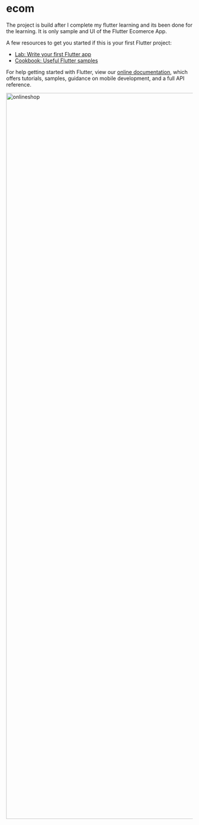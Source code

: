 # ecom
The project is build after I complete my flutter learning and its been done for the learning.
It is only sample and UI of the Flutter Ecomerce App.


A few resources to get you started if this is your first Flutter project:

- [Lab: Write your first Flutter app](https://flutter.dev/docs/get-started/codelab)
- [Cookbook: Useful Flutter samples](https://flutter.dev/docs/cookbook)

For help getting started with Flutter, view our
[online documentation](https://flutter.dev/docs), which offers tutorials,
samples, guidance on mobile development, and a full API reference.

<img width="1960" alt="onlineshop" src="https://user-images.githubusercontent.com/59048193/163365986-311b906d-c72a-49ed-b529-2dd0763f851e.png">
